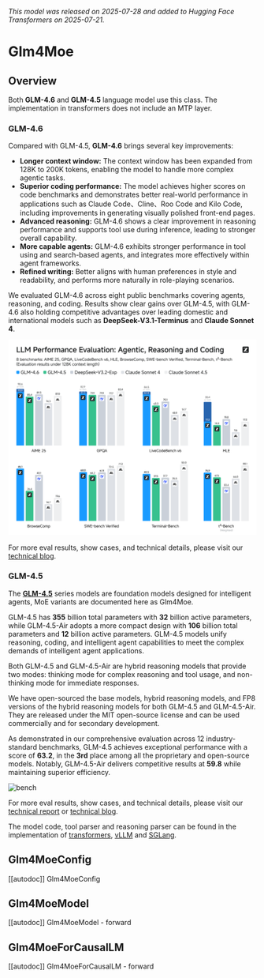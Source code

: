 <!--Copyright 2025 The ZhipuAI Inc. and The HuggingFace Inc. team. All rights reserved.

Licensed under the Apache License, Version 2.0 (the "License"); you may not use this file except in compliance with
the License. You may obtain a copy of the License at

http://www.apache.org/licenses/LICENSE-2.0

Unless required by applicable law or agreed to in writing, software distributed under the License is distributed on
an "AS IS" BASIS, WITHOUT WARRANTIES OR CONDITIONS OF ANY KIND, either express or implied. See the License for the
specific language governing permissions and limitations under the License.

⚠️ Note that this file is in Markdown but contain specific syntax for our doc-builder (similar to MDX) that may not be
rendered properly in your Markdown viewer.

-->
*This model was released on 2025-07-28 and added to Hugging Face Transformers on 2025-07-21.*

# Glm4Moe

## Overview

Both **GLM-4.6** and **GLM-4.5** language model use this class. The implementation in transformers does not include an MTP layer.

### GLM-4.6

Compared with GLM-4.5, **GLM-4.6**  brings several key improvements:

* **Longer context window:** The context window has been expanded from 128K to 200K tokens, enabling the model to handle more complex agentic tasks.
* **Superior coding performance:** The model achieves higher scores on code benchmarks and demonstrates better real-world performance in applications such as Claude Code、Cline、Roo Code and Kilo Code, including improvements in generating visually polished front-end pages.
* **Advanced reasoning:** GLM-4.6 shows a clear improvement in reasoning performance and supports tool use during inference, leading to stronger overall capability.
* **More capable agents:** GLM-4.6 exhibits stronger performance in tool using and search-based agents, and integrates more effectively within agent frameworks.
* **Refined writing:** Better aligns with human preferences in style and readability, and performs more naturally in role-playing scenarios.

We evaluated GLM-4.6 across eight public benchmarks covering agents, reasoning, and coding. Results show clear gains over GLM-4.5, with GLM-4.6 also holding competitive advantages over leading domestic and international models such as **DeepSeek-V3.1-Terminus** and **Claude Sonnet 4**.

![bench](https://raw.githubusercontent.com/zai-org/GLM-4.5/refs/heads/main/resources/bench_glm46.png)

For more eval results, show cases, and technical details, please visit our [technical blog](https://z.ai/blog/glm-4.6).

### GLM-4.5

The [**GLM-4.5**](https://huggingface.co/papers/2508.06471) series models are foundation models designed for intelligent agents, MoE variants are documented here as Glm4Moe.

GLM-4.5 has **355** billion total parameters with **32** billion active parameters, while GLM-4.5-Air adopts a more compact design with **106** billion total parameters and **12** billion active parameters. GLM-4.5 models unify reasoning, coding, and intelligent agent capabilities to meet the complex demands of intelligent agent applications.

Both GLM-4.5 and GLM-4.5-Air are hybrid reasoning models that provide two modes: thinking mode for complex reasoning and tool usage, and non-thinking mode for immediate responses.

We have open-sourced the base models, hybrid reasoning models, and FP8 versions of the hybrid reasoning models for both GLM-4.5 and GLM-4.5-Air. They are released under the MIT open-source license and can be used commercially and for secondary development.

As demonstrated in our comprehensive evaluation across 12 industry-standard benchmarks, GLM-4.5 achieves exceptional performance with a score of **63.2**, in the **3rd** place among all the proprietary and open-source models. Notably, GLM-4.5-Air delivers competitive results at **59.8** while maintaining superior efficiency.

![bench](https://raw.githubusercontent.com/zai-org/GLM-4.5/refs/heads/main/resources/bench.png)

For more eval results, show cases, and technical details, please visit our [technical report](https://huggingface.co/papers/2508.06471) or [technical blog](https://z.ai/blog/glm-4.5).

The model code, tool parser and reasoning parser can be found in the implementation of [transformers](https://github.com/huggingface/transformers/tree/main/src/transformers/models/glm4_moe), [vLLM](https://github.com/vllm-project/vllm/blob/main/vllm/model_executor/models/glm4_moe_mtp.py) and [SGLang](https://github.com/sgl-project/sglang/blob/main/python/sglang/srt/models/glm4_moe.py).

## Glm4MoeConfig

[[autodoc]] Glm4MoeConfig

## Glm4MoeModel

[[autodoc]] Glm4MoeModel
    - forward

## Glm4MoeForCausalLM

[[autodoc]] Glm4MoeForCausalLM
    - forward
